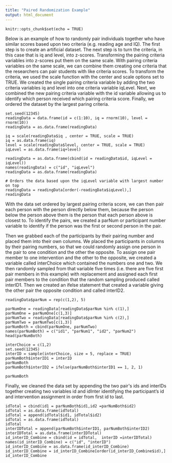 ```yaml
---
title: "Paired Randomization Example"
output: html_document
---
```


```{r setup, include=FALSE}
knitr::opts_chunk$set(echo = TRUE)
```
Below is an example of how to randomly pair individuals together who have similar scores based upon two criteria (e.g. reading age and IQ).  The first step is to create an artificial dataset.  The next step is to turn the criteria, in this case that is iq and level, into z-scores.  Transforming the pairing criteria variables into z-scores put them on the same scale.  With pairing criteria variables on the same scale, we can combine them creating one criteria that the researchers can pair students with like criteria scores.  To transform the criteria, we used the scale function with the center and scale options set to TRUE.  We created the single pairing criteria variable by adding the two criteria variables iq and level into one criteria variable iqLevel.  Next, we combined the new pairing criteria variable with the id variable allowing us to identify which person received which pairing criteria score.  Finally, we ordered the dataset by the largest paring criteria.    
```{r}
set.seed(12345)
readingData = data.frame(id = c(1:10), iq = rnorm(10), level = rnorm(10))
readingData = as.data.frame(readingData)

iq = scale(readingData$iq , center = TRUE, scale = TRUE)
iq = as.data.frame(iq)
level = scale(readingData$level, center = TRUE, scale = TRUE)
iqLevel = as.data.frame(iq+level)

readingData = as.data.frame(cbind(id = readingData$id, iqLevel = iqLevel))
names(readingData) = c("id", "iqLevel")
readingData = as.data.frame(readingData)

# Orders the data based upon the iqLevel variable with largest number on top
readingData = readingData[order(-readingData$iqLevel),]
readingData
```
With the data set ordered by largest pairing criteria score, we can then pair each person with the person directly below them, because the person below the person above them is the person that each person above is closest to.  To identify the pairs, we created a parNum or participant number variable to identify if the person was the first or second person in the pair.  

Then we grabbed each of the participants by their pairing number and placed them into their own columns.  We placed the participants in columns by their pairing numbers, so that we could randomly assign one person in the pair to one condition and the other the opposite.  To assign one pair member to one intervention and the other to the opposite, we created a variable called interChoice which contained the numbers one and two.  We then randomly sampled from that variable five times (i.e. there are five first pair members in this example) with replacement and assigned each first pair members to the condition that the random sampling produced called interID1.  Then we created an ifelse statement that created a variable giving the other pair the opposite condition and called interID2.
```{r}
readingData$parNum = rep(c(1,2), 5)

parNumOne = readingData[readingData$parNum %in% c(1),]
parNumOne = parNumOne[c(1,3)]
parNumTwo = readingData[readingData$parNum %in% c(2),]
parNumTwo = parNumTwo[c(1,3)]
parNumBoth = cbind(parNumOne, parNumTwo)
names(parNumBoth) = c("id1", "parNum1", "id2", "parNum2")
head(parNumBoth)

interChoice = c(1,2)
set.seed(12345)
interID = sample(interChoice, size = 5, replace = TRUE)
parNumBoth$interID1 = interID
parNumBoth
parNumBoth$interID2 = ifelse(parNumBoth$interID1 == 1, 2, 1) 

parNumBoth
```
Finally, we cleaned the data set by appending the two pair's ids and interIDs together creating two variables id and idInter identifying the participant’s id and intervention assignment in order from first id to last.   
```{r}
idTotal = cbind(id1 = parNumBoth$id1,id2 =parNumBoth$id2) 
idTotal = as.data.frame(idTotal)
idTotal = append(idTotal$id1, idTotal$id2)
idTotal = as.data.frame(idTotal)
idTotal
interIDTotal = append(parNumBoth$interID1, parNumBoth$interID2)
interIDTotal = as.data.frame(interIDTotal)
id_interID_Combine = cbind(id = idTotal,  interID =interIDTotal)
names(id_interID_Combine) = c("id", "interID")
id_interID_Combine = as.data.frame(id_interID_Combine)
id_interID_Combine = id_interID_Combine[order(id_interID_Combine$id),] 
id_interID_Combine
```


